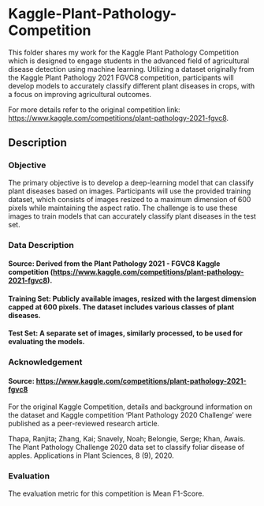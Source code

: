 # Kaggle-Plant-Pathology-Competition
This folder shares my work for the Kaggle Plant Pathology Competition which is designed to engage students in the advanced field of agricultural disease detection using machine learning. Utilizing a dataset originally from the Kaggle Plant Pathology 2021 FGVC8 competition, participants will develop models to accurately classify different plant diseases in crops, with a focus on improving agricultural outcomes.

For more details refer to the original competition link: https://www.kaggle.com/competitions/plant-pathology-2021-fgvc8.

## Description
### Objective
The primary objective is to develop a deep-learning model that can classify plant diseases based on images. Participants will use the provided training dataset, which consists of images resized to a maximum dimension of 600 pixels while maintaining the aspect ratio. The challenge is to use these images to train models that can accurately classify plant diseases in the test set.

### Data Description
#### Source: Derived from the Plant Pathology 2021 - FGVC8 Kaggle competition (https://www.kaggle.com/competitions/plant-pathology-2021-fgvc8).
#### Training Set: Publicly available images, resized with the largest dimension capped at 600 pixels. The dataset includes various classes of plant diseases.
#### Test Set: A separate set of images, similarly processed, to be used for evaluating the models.

### Acknowledgement
#### Source: https://www.kaggle.com/competitions/plant-pathology-2021-fgvc8

For the original Kaggle Competition, details and background information on the dataset and Kaggle competition ‘Plant Pathology 2020 Challenge’ were published as a peer-reviewed research article.

Thapa, Ranjita; Zhang, Kai; Snavely, Noah; Belongie, Serge; Khan, Awais. The Plant Pathology Challenge 2020 data set to classify foliar disease of apples. Applications in Plant Sciences, 8 (9), 2020.

### Evaluation
The evaluation metric for this competition is Mean F1-Score.
